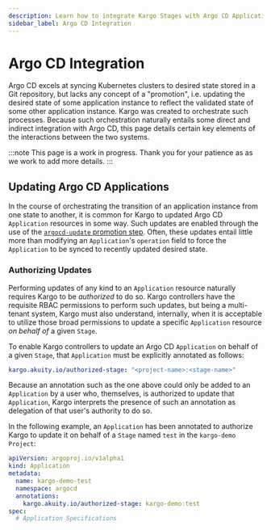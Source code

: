 ```yaml
---
description: Learn how to integrate Kargo Stages with Argo CD Applications.
sidebar_label: Argo CD Integration
---
```


# Argo CD Integration

Argo CD excels at syncing Kubernetes clusters to desired state stored in
a Git repository, but lacks any concept of a "promotion", i.e. updating
the desired state of some application instance to reflect the validated
state of some other application instance. Kargo was created to orchestrate
such processes. Because such orchestration naturally entails some direct
and indirect integration with Argo CD, this page details certain key
elements of the interactions between the two systems.

:::note
This page is a work in progress. Thank you for your patience as as we work to add more details.
:::

## Updating Argo CD Applications

In the course of orchestrating the transition of an application instance
from one state to another, it is common for Kargo to updated Argo CD
`Application` resources in some way. Such updates are enabled through the
use of the
[`argocd-update` promotion step](../60-reference-docs/30-promotion-steps/argocd-update.md).
Often, these updates entail little more than modifying an `Application`'s 
`operation` field to force the `Application` to be synced to recently
updated desired state.

### Authorizing Updates

Performing updates of any kind to an `Application` resource naturally
requires Kargo to be _authorized_ to do so. Kargo controllers have the
requisite RBAC permissions to perform such updates, but being a
multi-tenant system, Kargo must also understand, internally, when it
is acceptable to utilize those broad permissions to update a specific 
`Application` resource _on behalf of_ a given `Stage`.

To enable Kargo controllers to update an Argo CD `Application` on behalf of
a given `Stage`, that `Application` must be explicitly annotated as follows:

```yaml
kargo.akuity.io/authorized-stage: "<project-name>:<stage-name>"
```

Because an annotation such as the one above could only be added to
an `Application` by a user who, themselves, is authorized to update
that `Application`, Kargo interprets the presence of such an annotation
as delegation of that user's authority to do so.

In the following example, an `Application` has been annotated to
authorize Kargo to update it on behalf of a `Stage` named `test`
in the `kargo-demo` `Project`:

```yaml
apiVersion: argoproj.io/v1alpha1
kind: Application
metadata:
  name: kargo-demo-test
  namespace: argocd
  annotations:
    kargo.akuity.io/authorized-stage: kargo-demo:test
spec:
  # Application Specifications
```
